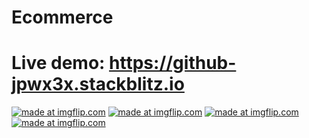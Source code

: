 # Ecommerce

# Live demo: https://github-jpwx3x.stackblitz.io

<a href="https://imgflip.com/gif/32rdbv"><img src="https://i.imgflip.com/32rdbv.gif" title="made at imgflip.com"/></a>
<a href="https://imgflip.com/gif/32rdjo"><img src="https://i.imgflip.com/32rdjo.gif" title="made at imgflip.com"/></a>
<a href="https://imgflip.com/gif/32rdl6"><img src="https://i.imgflip.com/32rdl6.gif" title="made at imgflip.com"/></a>
<a href="https://imgflip.com/gif/32rdm4"><img src="https://i.imgflip.com/32rdm4.gif" title="made at imgflip.com"/></a>
